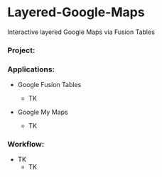 # Layered-Google-Maps
Interactive layered Google Maps via Fusion Tables



<h3>Project:</h3>

<h3>Applications:</h3>

* Google Fusion Tables
  * TK

* Google My Maps
  * TK
  
<h3>Workflow:</h3>

* TK
  * TK
